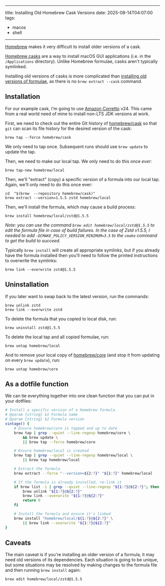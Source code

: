 
---

title: Installing Old Homebrew Cask Versions
date: 2025-08-14T04:07:00
tags:
- macos
- shell

---

[Homebrew](https://brew.sh/) makes it very difficult to install older versions of a cask.

[Homebrew casks](https://github.com/Homebrew/homebrew-cask) are a way to install macOS GUI applications (i.e. in the `/Applications` directory). Unlike Homebrew formulae, casks aren't typically symlinked.

Installing old versions of casks is more complicated than [installing old versions of formulae](/blog/installing-old-homebrew-formula-versions), as there is no `brew extract --cask` command.

## Installation

For our example cask, I'm going to use [Amazon Corretto](https://aws.amazon.com/corretto/) v24. This came from a real world need of mine to install non-LTS JDK versions at work.

First, we need to check out the entire Git history of [homebrew/cask](https://github.com/Homebrew/homebrew-cask) so that `git` can scan its file history for the desired version of the cask:

```shell
brew tap --force homebrew/cask
```

We only need to tap once. Subsequent runs should use `brew update` to update the tap.

Then, we need to make our local tap. We only need to do this once _ever_:

```shell
brew tap-new homebrew/local
```

Then, we'll "extract" (copy) a specific version of a formula into our local tap. Again, we'll only need to do this once ever:

```shell
cd  "$(brew  --repository homebrew/cask)"
brew extract --version=1.5.5 zstd homebrew/local
```

Then, we'll install the formula, which may cause a build process:

```shell
brew install homebrew/local/zstd@1.5.5
```

_Note: you can use the command `brew edit homebrew/local/zstd@1.5.5` to edit the formula file in case of build failures. In the case of Zstd v1.5.5, I needed to add `-DCMAKE_POLICY_VERSION_MINIMUM=3.5` to the `cmake` command to get the build to succeed._

Typically `brew install` will create all appropriate symlinks, but if you already have the formula installed then you'll need to follow the printed instructions to overwrite the symlinks:

```shell
brew link --overwrite zstd@1.5.5
```

## Uninstallation

If you later want to swap back to the latest version, run the commands:

```shell
brew unlink zstd
brew link --overwrite zstd
```

To delete the formula that you copied to local disk, run:

```shell
brew uninstall zstd@1.5.5
```

To delete the local tap and all copied formulae, run:

```shell
brew untap homebrew/local
```

And to remove your local copy of [homebrew/core](https://github.com/Homebrew/homebrew-core) (and stop it from updating on every `brew update`), run:

```shell
brew untap homebrew/core
```

## As a dotfile function

We can tie everything together into one clean function that you can put in your dotfiles:

```bash
# Install a specific version of a Homebrew formula
# @param {string} $1 Formula name
# @param {string} $2 Formula version
vintage() {
    # Ensure homebrew/core is tapped and up to date
    brew tap | grep --quiet --line-regexp homebrew/core \
        && brew update \
        || brew tap --force homebrew/core

    # Ensure homebrew/local is created
    brew tap | grep --quiet --line-regexp homebrew/local \
        || brew tap homebrew/local

    # Extract the formula
    brew extract --force "--version=${2:?}" "${1:?}" homebrew/local

    # If the formula is already installed, re-link it
    if brew list -1 | grep --quiet --line-regexp "${1:?}@${2:?}"; then
        brew unlink "${1:?}@${2:?}"
        brew link --overwrite "${1:?}@${2:?}"
        return 0
    fi

    # Install the formula and ensure it's linked
    brew install "homebrew/local/${1:?}@${2:?}" \
        || brew link --overwrite "${1:?}@${2:?}"
}
```

## Caveats

The main caveat is if you're installing an older version of a formula, it may need old versions of its dependencies. Each situation is going to be unique, but some situations may be resolved by making changes to the formula file and then running `brew install` again:

```shell
brew edit homebrew/local/zstd@1.5.5
```
<!--stackedit_data:
eyJoaXN0b3J5IjpbNDAyODEyODddfQ==
-->